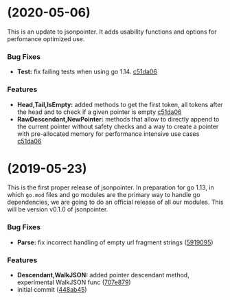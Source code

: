 #  (2020-05-06)

This is an update to jsonpointer. It adds usability functions and options for perfomance optimized use.

### Bug Fixes

* **Test:** fix failing tests when using go 1.14. [c51da06](https://github.com/qri-io/jsonpointer/commit/c51da06b3a9796e12c0a8309b728b015c01387c0)

### Features

* **Head,Tail,IsEmpty:** added methods to get the first token, all tokens after the head and to check if a given pointer is empty [c51da06](https://github.com/qri-io/jsonpointer/commit/c51da06b3a9796e12c0a8309b728b015c01387c0)
* **RawDescendant,NewPointer:** methods that allow to directly append to the current pointer without safety checks and a way to create a pointer with pre-allocated memory for performance intensive use cases [c51da06](https://github.com/qri-io/jsonpointer/commit/c51da06b3a9796e12c0a8309b728b015c01387c0)

#  (2019-05-23)

This is the first proper release of jsonpointer. In preparation for go 1.13, in which `go.mod` files and go modules are the primary way to handle go dependencies, we are going to do an official release of all our modules. This will be version v0.1.0 of jsonpointer.

### Bug Fixes

* **Parse:** fix incorrect handling of empty url fragment strings ([5919095](https://github.com/qri-io/jsonpointer/commit/5919095))


### Features

* **Descendant,WalkJSON:** added pointer descendant method, experimental WalkJSON func ([707e879](https://github.com/qri-io/jsonpointer/commit/707e879))
* initial commit ([448ab45](https://github.com/qri-io/jsonpointer/commit/448ab45))



